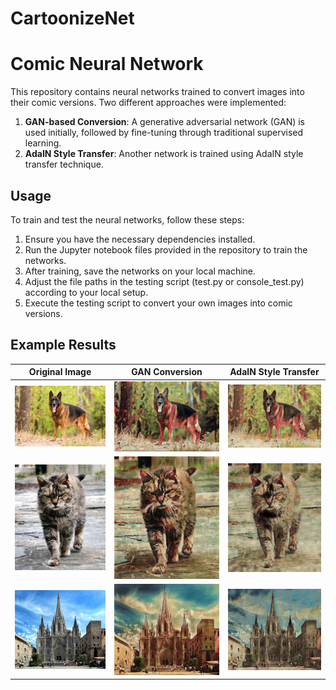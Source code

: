 # CartoonizeNet
# Comic Neural Network

This repository contains neural networks trained to convert images into their comic versions. Two different approaches were implemented:

1. **GAN-based Conversion**: A generative adversarial network (GAN) is used initially, followed by fine-tuning through traditional supervised learning.
2. **AdaIN Style Transfer**: Another network is trained using AdaIN style transfer technique.

## Usage

To train and test the neural networks, follow these steps:

1. Ensure you have the necessary dependencies installed.
2. Run the Jupyter notebook files provided in the repository to train the networks.
3. After training, save the networks on your local machine.
4. Adjust the file paths in the testing script (test.py or console_test.py) according to your local setup.
5. Execute the testing script to convert your own images into comic versions.

## Example Results

| Original Image                 | GAN Conversion                 | AdaIN Style Transfer                        |
|--------------------------------|--------------------------------|---------------------------------------------|
| ![Dog Original](imgs/dog.jpg) | ![Dog Cartoon](imgs/Gan/dog_cartoon.jpg) | ![Dog Cartoon](imgs/styleTransfer/dog_cartoon.jpg) |
| ![Cat Original](imgs/cat.jpg) | ![Cat Cartoon](imgs/Gan/cat_cartoon.jpg) | ![Cat Cartoon](imgs/styleTransfer/cat_cartoon.jpg) |
| ![Building Original](imgs/building.jpg) | ![Building Cartoon](imgs/Gan/building_cartoon.jpg) | ![Building Cartoon](imgs/styleTransfer/building_cartoon.jpg) |
